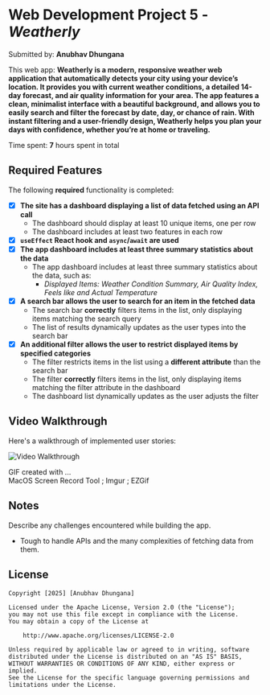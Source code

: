 # Web Development Project 5 - *Weatherly*

Submitted by: **Anubhav Dhungana**

This web app: **Weatherly is a modern, responsive weather web application that automatically detects your city using your device’s location. It provides you with current weather conditions, a detailed 14-day forecast, and air quality information for your area. The app features a clean, minimalist interface with a beautiful background, and allows you to easily search and filter the forecast by date, day, or chance of rain. With instant filtering and a user-friendly design, Weatherly helps you plan your days with confidence, whether you’re at home or traveling.**

Time spent: **7** hours spent in total

## Required Features

The following **required** functionality is completed:

- [x] **The site has a dashboard displaying a list of data fetched using an API call**
  - The dashboard should display at least 10 unique items, one per row
  - The dashboard includes at least two features in each row
- [x] **`useEffect` React hook and `async`/`await` are used**
- [x] **The app dashboard includes at least three summary statistics about the data** 
  - The app dashboard includes at least three summary statistics about the data, such as:
    - *Displayed Items: Weather Condition Summary, Air Quality Index, Feels like and Actual Temperature*
- [x] **A search bar allows the user to search for an item in the fetched data**
  - The search bar **correctly** filters items in the list, only displaying items matching the search query
  - The list of results dynamically updates as the user types into the search bar
- [x] **An additional filter allows the user to restrict displayed items by specified categories**
  - The filter restricts items in the list using a **different attribute** than the search bar 
  - The filter **correctly** filters items in the list, only displaying items matching the filter attribute in the dashboard
  - The dashboard list dynamically updates as the user adjusts the filter

## Video Walkthrough

Here's a walkthrough of implemented user stories:

<img src='src/assets/week6ProjectDemo.gif' title='Video Walkthrough' width='' alt='Video Walkthrough' />


GIF created with ...  
MacOS Screen Record Tool ;
Imgur ;
EZGif

## Notes

Describe any challenges encountered while building the app.
- Tough to handle APIs and the many complexities of fetching data from them. 

## License

    Copyright [2025] [Anubhav Dhungana]

    Licensed under the Apache License, Version 2.0 (the "License");
    you may not use this file except in compliance with the License.
    You may obtain a copy of the License at

        http://www.apache.org/licenses/LICENSE-2.0

    Unless required by applicable law or agreed to in writing, software
    distributed under the License is distributed on an "AS IS" BASIS,
    WITHOUT WARRANTIES OR CONDITIONS OF ANY KIND, either express or implied.
    See the License for the specific language governing permissions and
    limitations under the License.
